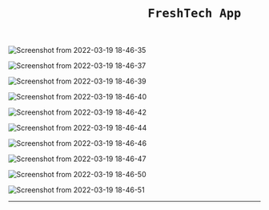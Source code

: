# &nbsp;&nbsp;&nbsp;&nbsp;&nbsp;&nbsp;&nbsp;&nbsp;&nbsp;&nbsp;&nbsp;&nbsp;&nbsp;&nbsp;&nbsp;&nbsp;&nbsp;&nbsp;&nbsp;&nbsp;&nbsp;&nbsp;&nbsp;&nbsp;&nbsp;&nbsp;&nbsp;&nbsp;&nbsp;&nbsp;&nbsp;&nbsp;&nbsp;&nbsp;&nbsp;&nbsp;&nbsp;&nbsp;&nbsp;&nbsp;&nbsp;&nbsp;```FreshTech App```

<br>


![Screenshot from 2022-03-19 18-46-35](https://user-images.githubusercontent.com/93571047/159122684-cf840ef8-f0d9-4dac-bbfd-46b1b3aad9ef.png)

![Screenshot from 2022-03-19 18-46-37](https://user-images.githubusercontent.com/93571047/159122687-1ea00d9e-606a-4ba4-b430-21ec307316d0.png)

![Screenshot from 2022-03-19 18-46-39](https://user-images.githubusercontent.com/93571047/159122692-10f23ff0-2866-4dc7-8a01-cf66224289be.png)

![Screenshot from 2022-03-19 18-46-40](https://user-images.githubusercontent.com/93571047/159122693-3d70b52c-8bcc-430a-abe8-900fa414fe16.png)

![Screenshot from 2022-03-19 18-46-42](https://user-images.githubusercontent.com/93571047/159122704-707595cb-1d41-4103-b90c-db8bc93375c3.png)

![Screenshot from 2022-03-19 18-46-44](https://user-images.githubusercontent.com/93571047/159122707-e51e917c-05ff-430d-9fe7-7a33fabe22fd.png)

![Screenshot from 2022-03-19 18-46-46](https://user-images.githubusercontent.com/93571047/159122711-688a3b29-28f9-4dc1-8618-f0597aeaca76.png)

![Screenshot from 2022-03-19 18-46-47](https://user-images.githubusercontent.com/93571047/159122712-3deec6f6-8533-40b6-bb77-96fae3c8a261.png)

![Screenshot from 2022-03-19 18-46-50](https://user-images.githubusercontent.com/93571047/159122714-e9f411ad-765e-4bc3-9c59-146923239497.png)

![Screenshot from 2022-03-19 18-46-51](https://user-images.githubusercontent.com/93571047/159122717-a3a5c9d3-c75d-4b2f-be84-3c9b4725b880.png)

<hr>

